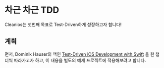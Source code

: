 # 차근 차근 TDD

Cleanios는 첫번째 목표로 Test-Driven하게 성장하고자 합니다!



## 계획

먼저, Dominik Hauser의 책인 [Test-Driven iOS Development with Swift](https://www.google.com/search?q=Test-Driven+iOS+Development+with+Swift&source=univ&tbm=shop&tbo=u&sa=X&ved=0ahUKEwiql7GGho7hAhUC77wKHaw4AxQQsxgIrwE&biw=1440&bih=739&dpr=2#spd=5262935595124256715) 을 한 챕터씩 따라가고자 하고, 이 내용을 별도의 예제 프로젝트에 적용해보려고 합니다. 